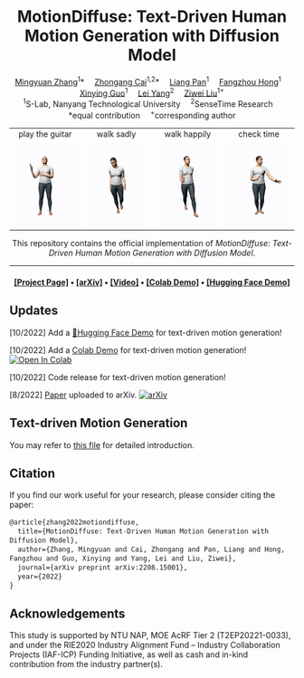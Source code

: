 <div align="center">

<h1>MotionDiffuse: Text-Driven Human Motion Generation with Diffusion Model</h1>

<div>
    <a href='https://scholar.google.com/citations?user=2QLD4fAAAAAJ&hl=en' target='_blank'>Mingyuan Zhang</a><sup>1</sup>*&emsp;
    <a href='https://caizhongang.github.io/' target='_blank'>Zhongang Cai</a><sup>1,2</sup>*&emsp;
    <a href='https://scholar.google.com/citations?user=lSDISOcAAAAJ&hl=zh-CN' target='_blank'>Liang Pan</a><sup>1</sup>&emsp;
    <a href='https://hongfz16.github.io/' target='_blank'>Fangzhou Hong</a><sup>1</sup>&emsp;
    <a href='https://gxyes.github.io/' target='_blank'>Xinying Guo</a><sup>1</sup>&emsp;
    <a href='https://yanglei.me/' target='_blank'>Lei Yang</a><sup>2</sup>&emsp;
    <a href='https://liuziwei7.github.io/' target='_blank'>Ziwei Liu</a><sup>1+</sup>
</div>
<div>
    <sup>1</sup>S-Lab, Nanyang Technological University&emsp;
    <sup>2</sup>SenseTime Research&emsp;
</div>
<div>
    *equal contribution&emsp;
    <sup>+</sup>corresponding author
</div>

<table>
<tr>
    <td align='center' width='24%'>play the guitar</td>
    <td align='center' width='24%'>walk sadly</td>
    <td align='center' width='24%'>walk happily</td>
    <td align='center' width='24%'>check time</td>
</tr>
<tr>
    <td><img src="figures/gallery/gen_00.gif" width="100%"/></td>
    <td><img src="figures/gallery/gen_03.gif" width="100%"/></td>
    <td><img src="figures/gallery/gen_05.gif" width="100%"/></td>
    <td><img src="figures/gallery/gen_06.gif" width="100%"/></td>
</tr>
</table>

This repository contains the official implementation of _MotionDiffuse: Text-Driven Human Motion Generation with Diffusion Model_.

---

<h4 align="center">
  <a href="https://mingyuan-zhang.github.io/projects/MotionDiffuse.html" target='_blank'>[Project Page]</a> •
  <a href="https://arxiv.org/abs/2208.15001" target='_blank'>[arXiv]</a> •
  <a href="https://youtu.be/U5PTnw490SA" target='_blank'>[Video]</a> •
  <a href="https://colab.research.google.com/drive/1Dp6VsZp2ozKuu9ccMmsDjyij_vXfCYb3?usp=sharing" target='_blank'>[Colab Demo]</a> •
  <a href="https://huggingface.co/spaces/mingyuan/MotionDiffuse" target='_blank'>[Hugging Face Demo]</a>
</h4>

</div>


## Updates

[10/2022] Add a [🤗Hugging Face Demo](https://huggingface.co/spaces/mingyuan/MotionDiffuse) for text-driven motion generation!

[10/2022] Add a [Colab Demo](https://colab.research.google.com/drive/1Dp6VsZp2ozKuu9ccMmsDjyij_vXfCYb3?usp=sharing) for text-driven motion generation! [![Open In Colab](https://colab.research.google.com/assets/colab-badge.svg)](https://colab.research.google.com/drive/1Dp6VsZp2ozKuu9ccMmsDjyij_vXfCYb3?usp=sharing)

[10/2022] Code release for text-driven motion generation!

[8/2022] [Paper](https://arxiv.org/abs/2208.15001) uploaded to arXiv. [![arXiv](https://img.shields.io/badge/arXiv-2208.15001-b31b1b.svg)](https://arxiv.org/abs/2208.15001)

## Text-driven Motion Generation

You may refer to [this file](text2motion/README.md) for detailed introduction.

## Citation

If you find our work useful for your research, please consider citing the paper:

```
@article{zhang2022motiondiffuse,
  title={MotionDiffuse: Text-Driven Human Motion Generation with Diffusion Model},
  author={Zhang, Mingyuan and Cai, Zhongang and Pan, Liang and Hong, Fangzhou and Guo, Xinying and Yang, Lei and Liu, Ziwei},
  journal={arXiv preprint arXiv:2208.15001},
  year={2022}
}
```

## Acknowledgements

This study is supported by NTU NAP, MOE AcRF Tier 2 (T2EP20221-0033), and under the RIE2020 Industry Alignment Fund – Industry Collaboration Projects (IAF-ICP) Funding Initiative, as well as cash and in-kind contribution from the industry partner(s).
